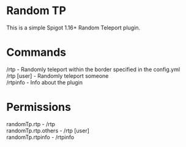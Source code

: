 # Random TP
This is a simple Spigot 1.16+ Random Teleport plugin.<br>
# Commands
/rtp - Randomly teleport within the border specified in the config.yml<br>
/rtp [user] - Randomly teleport someone<br>
/rtpinfo - Info about the plugin<br>
# Permissions
randomTp.rtp - /rtp<br>
randomTp.rtp.others - /rtp [user]<br>
randomTp.rtpinfo - /rtpinfo
